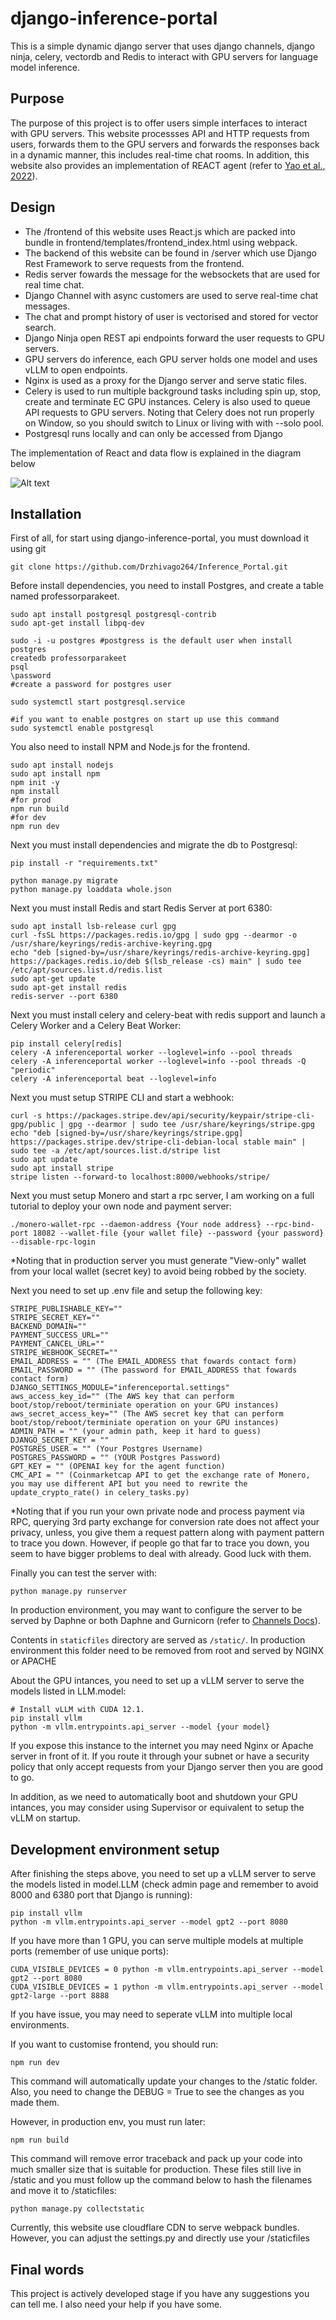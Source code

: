 django-inference-portal
=======================

This is a simple dynamic django server that uses django channels, django ninja, celery, vectordb and Redis to interact with GPU servers for language model inference.

Purpose
-------

The purpose of this project is to offer users simple interfaces to interact with GPU servers.
This website processses API and HTTP requests from users, forwards them to the GPU servers and forwards the responses back in a dynamic manner, this includes real-time chat rooms. In addition, this website also provides an implementation of REACT agent (refer to [Yao et al., 2022](https://arxiv.org/abs/2210.03629)).

Design
-------
- The /frontend of this website uses React.js which are packed into bundle in frontend/templates/frontend_index.html using webpack. 
- The backend of this website can be found in /server which use Django Rest Framework to serve requests from the frontend.
- Redis server fowards the message for the websockets that are used for real time chat.
- Django Channel with async customers are used to serve real-time chat messages. 
- The chat and prompt history of user is vectorised and stored for vector search.
- Django Ninja open REST api endpoints forward the user requests to GPU servers.
- GPU servers do inference, each GPU server holds one model and uses vLLM to open endpoints. 
- Nginx is used as a proxy for the Django server and serve static files.
- Celery is used to run multiple background tasks including spin up, stop, create and terminate EC GPU instances. Celery is also used to queue 
 API requests to GPU servers. Noting that Celery does not run properly on Window, so you should switch to Linux or living with with --solo pool.
- Postgresql runs locally and can only be accessed from Django

The implementation of React and data flow is explained in the diagram below

![Alt text](React+Vec.drawio.png)

Installation
--------------

First of all, for start using django-inference-portal, you must download it using git

    git clone https://github.com/Drzhivago264/Inference_Portal.git

Before install dependencies, you need to install Postgres, and create a table named professorparakeet. 

    sudo apt install postgresql postgresql-contrib
    sudo apt-get install libpq-dev

    sudo -i -u postgres #postgress is the default user when install postgres
    createdb professorparakeet
    psql
    \password
    #create a password for postgres user

    sudo systemctl start postgresql.service

    #if you want to enable postgres on start up use this command
    sudo systemctl enable postgresql

You also need to install NPM and Node.js for the frontend.
    
    sudo apt install nodejs
    sudo apt install npm
    npm init -y
    npm install
    #for prod
    npm run build
    #for dev
    npm run dev

Next you must install dependencies and migrate the db to Postgresql:

    pip install -r "requirements.txt"
    
    python manage.py migrate
    python manage.py loaddata whole.json

Next you must install Redis and start Redis Server at port 6380:

    sudo apt install lsb-release curl gpg
    curl -fsSL https://packages.redis.io/gpg | sudo gpg --dearmor -o /usr/share/keyrings/redis-archive-keyring.gpg
    echo "deb [signed-by=/usr/share/keyrings/redis-archive-keyring.gpg] https://packages.redis.io/deb $(lsb_release -cs) main" | sudo tee /etc/apt/sources.list.d/redis.list
    sudo apt-get update
    sudo apt-get install redis
    redis-server --port 6380

Next you must install celery and celery-beat with redis support and launch a Celery Worker and a Celery Beat Worker:

    pip install celery[redis]
    celery -A inferenceportal worker --loglevel=info --pool threads
    celery -A inferenceportal worker --loglevel=info --pool threads -Q "periodic"
    celery -A inferenceportal beat --loglevel=info

Next you must setup STRIPE CLI and start a webhook:

    curl -s https://packages.stripe.dev/api/security/keypair/stripe-cli-gpg/public | gpg --dearmor | sudo tee /usr/share/keyrings/stripe.gpg
    echo "deb [signed-by=/usr/share/keyrings/stripe.gpg] https://packages.stripe.dev/stripe-cli-debian-local stable main" | sudo tee -a /etc/apt/sources.list.d/stripe list
    sudo apt update
    sudo apt install stripe
    stripe listen --forward-to localhost:8000/webhooks/stripe/

Next you must setup Monero and start a rpc server, I am working on a full tutorial to deploy your own node and payment server:

    ./monero-wallet-rpc --daemon-address {Your node address} --rpc-bind-port 18082 --wallet-file {your wallet file} --password {your password} --disable-rpc-login

*Noting that in production server you must generate "View-only" wallet from your local wallet (secret key) to avoid being robbed by the society.

Next you need to set up .env file and setup the following key:

    STRIPE_PUBLISHABLE_KEY=""
    STRIPE_SECRET_KEY=""
    BACKEND_DOMAIN=""
    PAYMENT_SUCCESS_URL=""
    PAYMENT_CANCEL_URL=""
    STRIPE_WEBHOOK_SECRET="" 
    EMAIL_ADDRESS = "" (The EMAIL_ADDRESS that fowards contact form)
    EMAIL_PASSWORD = "" (The password for EMAIL_ADDRESS that fowards contact form)
    DJANGO_SETTINGS_MODULE="inferenceportal.settings"
    aws_access_key_id="" (The AWS key that can perform boot/stop/reboot/terminiate operation on your GPU instances)
    aws_secret_access_key="" (The AWS secret key that can perform boot/stop/reboot/terminiate operation on your GPU instances)
    ADMIN_PATH = "" (your admin path, keep it hard to guess)
    DJANGO_SECRET_KEY = "" 
    POSTGRES_USER = "" (Your Postgres Username)
    POSTGRES_PASSWORD = "" (YOUR Postgres Password)
    GPT_KEY = "" (OPENAI key for the agent function)
    CMC_API = "" (Coinmarketcap API to get the exchange rate of Monero, you may use different API but you need to rewrite the update_crypto_rate() in celery_tasks.py)

*Noting that if you run your own private node and process payment via RPC, querying 3rd party exchange for conversion rate does not affect your privacy, unless, you give them a request pattern along with payment pattern to trace you down. However, if people go that far to trace you down, you seem to have bigger problems to deal with already. Good luck with them.

Finally you can test the server with:

    python manage.py runserver

In production environment, you may want to configure the server to be served by Daphne or both Daphne and Gurnicorn (refer to [Channels Docs](https://channels.readthedocs.io/en/1.x/deploying.html?highlight=django)).

Contents in `staticfiles` directory are served as `/static/`. In production environment this folder need to be removed from root and served by NGINX or APACHE

About the GPU intances, you need to set up a vLLM server to serve the models listed in LLM.model:

    # Install vLLM with CUDA 12.1.
    pip install vllm
    python -m vllm.entrypoints.api_server --model {your model}

If you expose this instance to the internet you may need Nginx or Apache server in front of it. If you route it through your subnet or have a security policy that only accept requests from your Django server then you are good to go.

In addition, as we need to automatically boot and shutdown your GPU intances, you may consider using Supervisor or equivalent to setup the vLLM on startup.

Development environment setup
-----------------------------
After finishing the steps above, you need to set up a vLLM server to serve the models listed in model.LLM (check admin page and remember to avoid 8000 and 6380 port that Django is running):

    pip install vllm
    python -m vllm.entrypoints.api_server --model gpt2 --port 8080

If you have more than 1 GPU, you can serve multiple models at multiple ports (remember of use unique ports):

    CUDA_VISIBLE_DEVICES = 0 python -m vllm.entrypoints.api_server --model gpt2 --port 8080
    CUDA_VISIBLE_DEVICES = 1 python -m vllm.entrypoints.api_server --model gpt2-large --port 8888  

If you have issue, you may need to seperate vLLM into multiple local environments.

If you want to customise frontend, you should run:

    npm run dev

This command will automatically update your changes to the /static folder. Also, you need to change the DEBUG = True to see the changes as you made them.

However, in production env, you must run later:

    npm run build

This command will remove error traceback and pack up your code into much smaller size that is suitable for production. These files still live in /static and you must follow up the command below to hash the filenames and move it to /staticfiles:

    python manage.py collectstatic

Currently, this website use cloudflare CDN to serve webpack bundles. However, you can adjust the settings.py and directly use your /staticfiles 

Final words
-----------

This project is actively developed stage if you have any suggestions you can tell me. I also need your help if you have some.
